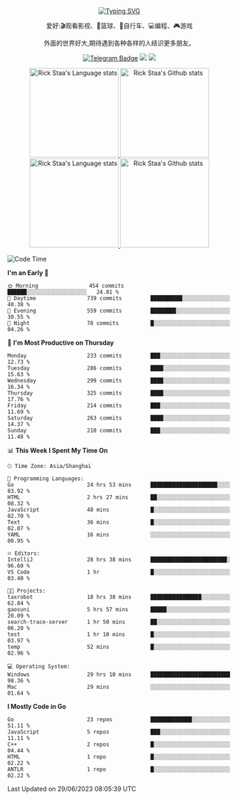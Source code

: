 <div align="center"> 

[![Typing SVG](https://readme-typing-svg.herokuapp.com?size=25&duration=2500&color=eeeeee&vCenter=true&width=200&height=40&lines=Hi+there+%F0%9F%91%8B%F0%9F%8F%BB;I'm+DanBai)](https://git.io/typing-svg)

爱好:🎬观看影视、🏀篮球、🚴自行车、💻编程、🎮游戏

外面的世界好大,期待遇到各种各样的人结识更多朋友。

[![Telegram Badge](https://img.shields.io/badge/-Telegram-blue?style=flat&logo=Telegram&logoColor=white)](https://t.me/danbai9420) 
[![](https://img.shields.io/badge/-Blog-brightgreen?style=flat&logo=Blogger&logoColor=white)](https://p00q.cn)
[![](https://img.shields.io/badge/-Email-red?style=flat&logo=Mail.Ru&logoColor=white)](mailto:danbai@88.com)
</div>

<!-- Light Mode -->
<div align="center"> 
<a href="https://github.com/anuraghazra/github-readme-stats#gh-light-mode-only">
<img height=200 src="https://github-readme-stats.vercel.app/api/top-langs/?username=danbai225&layout=compact&langs_count=10&hide_border=1&role=OWNER,COLLABORATOR#gh-light-mode-only" alt="Rick Staa's Language stats" />
</a>
<a href="https://github.com/anuraghazra/github-readme-stats#gh-light-mode-only">
<img height=200 src="https://github-readme-stats.vercel.app/api?username=danbai225&show_icons=true&count_private=true&line_height=28&hide_border=1&include_all_commits=true&card_width=450&role=OWNER,COLLABORATOR&exclude_repo=github-readme-stats#gh-light-mode-only" alt="Rick Staa's Github stats" />
</a>
</div>

<!-- Dark Mode -->
<div align="center"> 
<a href="https://github.com/anuraghazra/github-readme-stats#gh-dark-mode-only">
<img height=200 src="https://github-readme-stats.vercel.app/api/top-langs/?username=danbai225&layout=compact&langs_count=10&hide_border=1&role=OWNER,COLLABORATOR&theme=github_dark#gh-dark-mode-only" alt="Rick Staa's Language stats" />
</a>
<a href="https://github.com/anuraghazra/github-readme-stats#gh-dark-mode-only">
<img height=200 src="https://github-readme-stats.vercel.app/api?username=danbai225&show_icons=true&count_private=true&line_height=28&hide_border=1&include_all_commits=true&card_width=450&role=OWNER,COLLABORATOR&exclude_repo=github-readme-stats&theme=github_dark#gh-dark-mode-only" alt="Rick Staa's Github stats" />
</a>
</div>

<!--START_SECTION:waka-->
![Code Time](http://img.shields.io/badge/Code%20Time-510%20hrs%207%20mins-blue)

**I'm an Early 🐤** 

```text
🌞 Morning                454 commits         ██████░░░░░░░░░░░░░░░░░░░   24.81 % 
🌆 Daytime                739 commits         ██████████░░░░░░░░░░░░░░░   40.38 % 
🌃 Evening                559 commits         ████████░░░░░░░░░░░░░░░░░   30.55 % 
🌙 Night                  78 commits          █░░░░░░░░░░░░░░░░░░░░░░░░   04.26 % 
```
📅 **I'm Most Productive on Thursday** 

```text
Monday                   233 commits         ███░░░░░░░░░░░░░░░░░░░░░░   12.73 % 
Tuesday                  286 commits         ████░░░░░░░░░░░░░░░░░░░░░   15.63 % 
Wednesday                299 commits         ████░░░░░░░░░░░░░░░░░░░░░   16.34 % 
Thursday                 325 commits         ████░░░░░░░░░░░░░░░░░░░░░   17.76 % 
Friday                   214 commits         ███░░░░░░░░░░░░░░░░░░░░░░   11.69 % 
Saturday                 263 commits         ████░░░░░░░░░░░░░░░░░░░░░   14.37 % 
Sunday                   210 commits         ███░░░░░░░░░░░░░░░░░░░░░░   11.48 % 
```


📊 **This Week I Spent My Time On** 

```text
🕑︎ Time Zone: Asia/Shanghai

💬 Programming Languages: 
Go                       24 hrs 53 mins      █████████████████████░░░░   83.92 % 
HTML                     2 hrs 27 mins       ██░░░░░░░░░░░░░░░░░░░░░░░   08.32 % 
JavaScript               48 mins             █░░░░░░░░░░░░░░░░░░░░░░░░   02.70 % 
Text                     36 mins             █░░░░░░░░░░░░░░░░░░░░░░░░   02.07 % 
YAML                     16 mins             ░░░░░░░░░░░░░░░░░░░░░░░░░   00.95 % 

🔥 Editors: 
IntelliJ                 28 hrs 38 mins      ████████████████████████░   96.60 % 
VS Code                  1 hr                █░░░░░░░░░░░░░░░░░░░░░░░░   03.40 % 

🐱‍💻 Projects: 
taxrobot                 18 hrs 38 mins      ████████████████░░░░░░░░░   62.84 % 
gaosuni                  5 hrs 57 mins       █████░░░░░░░░░░░░░░░░░░░░   20.09 % 
search-trace-server      1 hr 50 mins        ██░░░░░░░░░░░░░░░░░░░░░░░   06.20 % 
test                     1 hr 10 mins        █░░░░░░░░░░░░░░░░░░░░░░░░   03.97 % 
temp                     52 mins             █░░░░░░░░░░░░░░░░░░░░░░░░   02.96 % 

💻 Operating System: 
Windows                  29 hrs 10 mins      █████████████████████████   98.36 % 
Mac                      29 mins             ░░░░░░░░░░░░░░░░░░░░░░░░░   01.64 % 
```

**I Mostly Code in Go** 

```text
Go                       23 repos            █████████████░░░░░░░░░░░░   51.11 % 
JavaScript               5 repos             ███░░░░░░░░░░░░░░░░░░░░░░   11.11 % 
C++                      2 repos             █░░░░░░░░░░░░░░░░░░░░░░░░   04.44 % 
HTML                     1 repo              █░░░░░░░░░░░░░░░░░░░░░░░░   02.22 % 
ANTLR                    1 repo              █░░░░░░░░░░░░░░░░░░░░░░░░   02.22 % 
```




 Last Updated on 29/06/2023 08:05:39 UTC
<!--END_SECTION:waka-->
